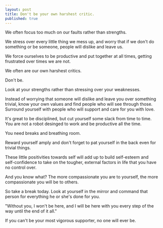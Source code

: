 ```yaml
---
layout: post
title: Don't be your own harshest critic.
published: true
---
```


We often focus too much on our faults rather than strengths. 

We stress over every little thing we mess up, and worry that if we don't do something or be someone, people will dislike and leave us.

We force ourselves to be productive and put together at all times, getting frustrated over times we are not.

We often are our own harshest critics. 

Don't be. 

Look at your strengths rather than stressing over your weaknesses. 

Instead of worrying that someone will dislike and leave you over something trivial, know your own values and find people who will see through those. Surround yourself with people who will support and care for you with love.

It's great to be disciplined, but cut yourself some slack from time to time. You are not a robot desinged to work and be productive all the time. 

You need breaks and breathing room.

Reward yourself amply and don't forget to pat yourself in the back even for trivial things.

These little positivities towards self will add up to build self-esteem and self-confidence to take on the tougher, external factors in life that you have no control over.

And you know what? The more compassionate you are to yourself, the more compassionate you will be to others.

So take a break today. Look at yourself in the mirror and command that person for everything he or she's done for you.

"Without you, I won't be here, and I will be here with you every step of the way until the end of it all." 

If you can't be your most vigorous supporter, no one will ever be.





